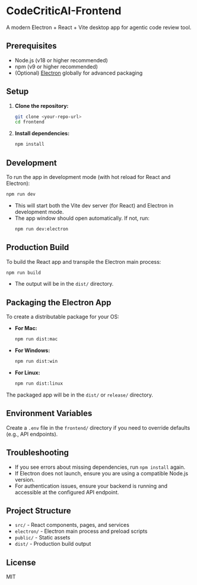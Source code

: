 # CodeCriticAI-Frontend

A modern Electron + React + Vite desktop app for agentic code review tool.

## Prerequisites

- Node.js (v18 or higher recommended)
- npm (v9 or higher recommended)
- (Optional) [Electron](https://www.electronjs.org/) globally for advanced packaging

## Setup

1. **Clone the repository:**

   ```bash
   git clone <your-repo-url>
   cd frontend
   ```

2. **Install dependencies:**
   ```bash
   npm install
   ```

## Development

To run the app in development mode (with hot reload for React and Electron):

```bash
npm run dev
```

- This will start both the Vite dev server (for React) and Electron in development mode.
- The app window should open automatically. If not, run:
  ```bash
  npm run dev:electron
  ```

## Production Build

To build the React app and transpile the Electron main process:

```bash
npm run build
```

- The output will be in the `dist/` directory.

## Packaging the Electron App

To create a distributable package for your OS:

- **For Mac:**
  ```bash
  npm run dist:mac
  ```
- **For Windows:**
  ```bash
  npm run dist:win
  ```
- **For Linux:**
  ```bash
  npm run dist:linux
  ```

The packaged app will be in the `dist/` or `release/` directory.

## Environment Variables

Create a `.env` file in the `frontend/` directory if you need to override defaults (e.g., API endpoints).

## Troubleshooting

- If you see errors about missing dependencies, run `npm install` again.
- If Electron does not launch, ensure you are using a compatible Node.js version.
- For authentication issues, ensure your backend is running and accessible at the configured API endpoint.

## Project Structure

- `src/` - React components, pages, and services
- `electron/` - Electron main process and preload scripts
- `public/` - Static assets
- `dist/` - Production build output

## License

MIT
